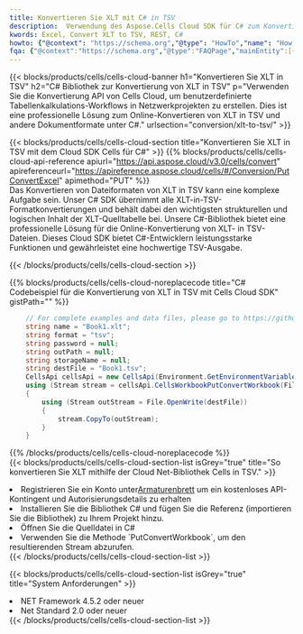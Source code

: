 ```yaml
---
title: Konvertieren Sie XLT mit C# in TSV
description:  Verwendung des Aspose.Cells Cloud SDK für C# zum Konvertieren einer XLT-Formatdatei in eine TSV-Formatdatei.
kwords: Excel, Convert XLT to TSV, REST, C#
howto: {"@context": "https://schema.org","@type": "HowTo","name": "How to convert XLT to TSV using the Cells Cloud Net library.","description": "How to convert XLT to TSV using the Cells Cloud Net library.","image": {"@type": "ImageObject"},"url": "/net/conversion/xlt-to-tsv/","step": [{ "@type": "HowToStep","name": "How to convert XLT to TSV using the Cells Cloud Net library. step 1", "image": {"@type": "ImageObject",},"url": "/net/conversion/xlt-to-tsv/","text": "Register an account at <a href='https://dashboard.aspose.cloud/'>Dashboard</a> to get free API quota & authorization details",},{ "@type": "HowToStep","name": "How to convert XLT to TSV using the Cells Cloud Net library. step 1", "image": {"@type": "ImageObject",},"url": "/net/conversion/xlt-to-tsv/","text": "Install C# library and add the reference (import the library) to your project.",},{ "@type": "HowToStep","name": "How to convert XLT to TSV using the Cells Cloud Net library. step 1", "image": {"@type": "ImageObject",},"url": "/net/conversion/xlt-to-tsv/","text": "Open the source file in C#",},{ "@type": "HowToStep","name": "How to convert XLT to TSV using the Cells Cloud Net library. step 1", "image": {"@type": "ImageObject",},"url": "/net/conversion/xlt-to-tsv/","text": "Use the `PutConvertWorkbook` method to retrieve the resulting stream.",}, ],"supply": {"@type": "HowToSupply","name": "document"},"tool": [{"@type": "HowToTool","name": "Visual Studio, Visual Studio Code, Rider "},{"@type": "HowToTool","name": "Aspose Cells"}],"totalTime": "PT6M"}
fqa: {"@context":"https://schema.org","@type":"FAQPage","mainEntity":[{"@type":"Question","name":"Why convert file formats in C# using REST API?","acceptedAnswer":{"@type":"Answer","text":"Documents are encoded in many ways, and some files may be incompatible with the software you use. To open and read such files, just convert them to appropriate file formats.<br/><ol><li>Install .NET SDK and add the reference (import the library) to your project.</li><li>Open the source file in C# using REST API.</li><li>Call the PutConvertWorkbookRequest() method, passing an output filename with required extension.</li><li>Get the result of conversion as a separate file.</li></ol>"}},{"@type":"Question","name":"What file formats can I convert with your C# library?","acceptedAnswer":{"@type":"Answer","text":"We support a variety of file formats for conversion using .NET library, including XLSX, Excel, xls , PDF, CSV, HTML, Markdown, XML, PNG, JPG, TIFF, Json, TXT and many more."}},{"@type":"Question","name":"What is the maximum allowed file size for conversion using this .NET library?","acceptedAnswer":{"@type":"Answer","text":"There are no file size limits for format conversions using .NET library."}}]}
---
```

{{< blocks/products/cells/cells-cloud-banner h1="Konvertieren Sie XLT in TSV" h2="C# Bibliothek zur Konvertierung von XLT in TSV" p="Verwenden Sie die Konvertierung API von Cells Cloud, um benutzerdefinierte Tabellenkalkulations-Workflows in Netzwerkprojekten zu erstellen. Dies ist eine professionelle Lösung zum Online-Konvertieren von XLT in TSV und andere Dokumentformate unter C#." urlsection="conversion/xlt-to-tsv/" >}}

{{< blocks/products/cells/cells-cloud-section title="Konvertieren Sie XLT in TSV mit dem Cloud SDK Cells für C#" >}}
{{% blocks/products/cells/cells-cloud-api-reference apiurl="https://api.aspose.cloud/v3.0/cells/convert" apireferenceurl="https://apireference.aspose.cloud/cells/#/Conversion/PutConvertExcel" apimethod="PUT" %}}
<br/>
Das Konvertieren von Dateiformaten von XLT in TSV kann eine komplexe Aufgabe sein. Unser C# SDK übernimmt alle XLT-in-TSV-Formatkonvertierungen und behält dabei den wichtigsten strukturellen und logischen Inhalt der XLT-Quelltabelle bei. Unsere C#-Bibliothek bietet eine professionelle Lösung für die Online-Konvertierung von XLT- in TSV-Dateien. Dieses Cloud SDK bietet C#-Entwicklern leistungsstarke Funktionen und gewährleistet eine hochwertige TSV-Ausgabe.

{{< /blocks/products/cells/cells-cloud-section >}}

{{% blocks/products/cells/cells-cloud-noreplacecode title="C# Codebeispiel für die Konvertierung von XLT in TSV mit Cells Cloud SDK" gistPath="" %}}
 
```cs
    // For complete examples and data files, please go to https://github.com/aspose-cells-cloud/aspose-cells-cloud-dotnet/
    string name = "Book1.xlt";
    string format = "tsv";
    string password = null;
    string outPath = null;
    string storageName = null;
    string destFile = "Book1.tsv";
    CellsApi cellsApi = new CellsApi(Environment.GetEnvironmentVariable("ProductClientId"), Environment.GetEnvironmentVariable("ProductClientSecret"));
    using (Stream stream = cellsApi.CellsWorkbookPutConvertWorkbook(File.OpenRead(name), format, password, outPath, storageName))
    {
        using (Stream outStream = File.OpenWrite(destFile))
        {
            stream.CopyTo(outStream);
        }
    }
```
 
{{% /blocks/products/cells/cells-cloud-noreplacecode %}}
<br/>
{{< blocks/products/cells/cells-cloud-section-list isGrey="true" title="So konvertieren Sie XLT mithilfe der Cloud Net-Bibliothek Cells in TSV." >}}
<li> Registrieren Sie ein Konto unter<a href="https://dashboard.aspose.cloud/">Armaturenbrett</a> um ein kostenloses API-Kontingent und Autorisierungsdetails zu erhalten</li>
<li>Installieren Sie die Bibliothek C# und fügen Sie die Referenz (importieren Sie die Bibliothek) zu Ihrem Projekt hinzu.</li>
<li>Öffnen Sie die Quelldatei in C#</li>
<li>Verwenden Sie die Methode `PutConvertWorkbook`, um den resultierenden Stream abzurufen.</li>
{{< /blocks/products/cells/cells-cloud-section-list >}}

{{< blocks/products/cells/cells-cloud-section-list isGrey="true" title="System Anforderungen" >}}
<li>NET Framework 4.5.2 oder neuer</li>
<li>Net Standard 2.0 oder neuer</li>
{{< /blocks/products/cells/cells-cloud-section-list >}}
